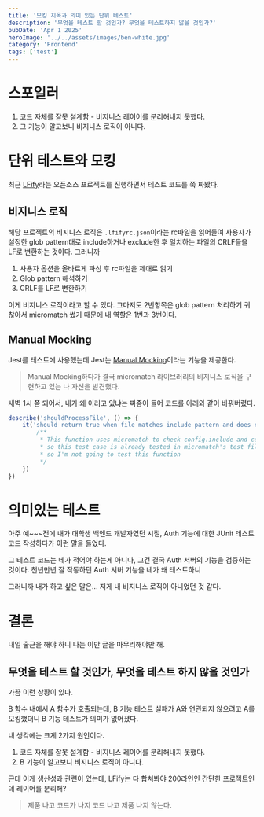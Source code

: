 ```yaml
---
title: '모킹 지옥과 의미 있는 단위 테스트'
description: '무엇을 테스트 할 것인가? 무엇을 테스트하지 않을 것인가?'
pubDate: 'Apr 1 2025'
heroImage: '../../assets/images/ben-white.jpg'
category: 'Frontend'
tags: ['test']
---
```


# 스포일러

1. 코드 자체를 잘못 설계함 - 비지니스 레이어를 분리해내지 못했다.
2. 그 기능이 알고보니 비지니스 로직이 아니다.

# 단위 테스트와 모킹

최근 [LFify](https://github.com/GyeongHoKim/lfify)라는 오픈소스 프로젝트를 진행하면서 테스트 코드를 쭉 짜봤다.

## 비지니스 로직

해당 프로젝트의 비지니스 로직은 `.lfifyrc.json`이라는 rc파일을 읽어들여 사용자가 설정한 glob pattern대로 include하거나 exclude한 후 일치하는 파일의 CRLF들을 LF로 변환하는 것이다. 그러니까

1. 사용자 옵션을 올바르게 파싱 후 rc파일을 제대로 읽기
2. Glob pattern 해석하기
3. CRLF를 LF로 변환하기

이게 비지니스 로직이라고 할 수 있다. 그마저도 2번항목은 glob pattern 처리하기 귀찮아서 micromatch 썼기 때문에 내 역할은 1번과 3번이다.

## Manual Mocking

Jest를 테스트에 사용했는데 Jest는 [Manual Mocking](https://jestjs.io/docs/manual-mocks)이라는 기능을 제공한다.

> Manual Mocking하다가 결국 micromatch 라이브러리의 비지니스 로직을 구현하고 있는 나 자신을 발견했다.

새벽 1시 쯤 되어서, 내가 왜 이러고 있냐는 짜증이 들어 코드를 아래와 같이 바꿔버렸다.

```js
describe('shouldProcessFile', () => {
	it('should return true when file matches include pattern and does not match exclude pattern', () => {
		/**
		 * This function uses micromatch to check config.include and config.exclude
		 * so this test case is already tested in micromatch's test file
		 * so I'm not going to test this function
		 */
	})
})
```

# 의미있는 테스트

아주 예~~~전에 내가 대학생 백엔드 개발자였던 시절, Auth 기능에 대한 JUnit 테스트 코드 작성하다가 이런 말을 들었다.

그 테스트 코드는 네가 적어야 하는게 아니다, 그건 결국 Auth 서버의 기능을 검증하는 것이다. 천년만년 잘 작동하던 Auth 서버 기능을 네가 왜 테스트하니

그러니까 내가 하고 싶은 말은... 저게 내 비지니스 로직이 아니었던 것 같다.

# 결론

내일 출근을 해야 하니 나는 이만 글을 마무리해야만 해.

## 무엇을 테스트 할 것인가, 무엇을 테스트 하지 않을 것인가

가끔 이런 상황이 있다.

B 함수 내에서 A 함수가 호출되는데, B 기능 테스트 실패가 A와 연관되지 않으려고 A를 모킹했더니 B 기능 테스트가 의미가 없어졌다.

내 생각에는 크게 2가지 원인이다.

1. 코드 자체를 잘못 설계함 - 비지니스 레이어를 분리해내지 못했다.
2. B 기능이 알고보니 비지니스 로직이 아니다.

근데 이게 생산성과 관련이 있는데, LFify는 다 합쳐봐야 200라인인 간단한 프로젝트인데 레이어를 분리해?

> 제품 나고 코드가 나지 코드 나고 제품 나지 않는다.

